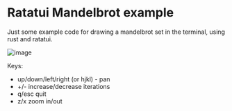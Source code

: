 # Ratatui Mandelbrot example

Just some example code for drawing a mandelbrot set in the terminal, using rust and ratatui.

![image](https://github.com/user-attachments/assets/001bc5ae-b2c9-4b61-97fb-067ea06c0f20)

Keys: 
- up/down/left/right (or hjkl) - pan
- +/- increase/decrease iterations
- q/esc quit
- z/x zoom in/out
